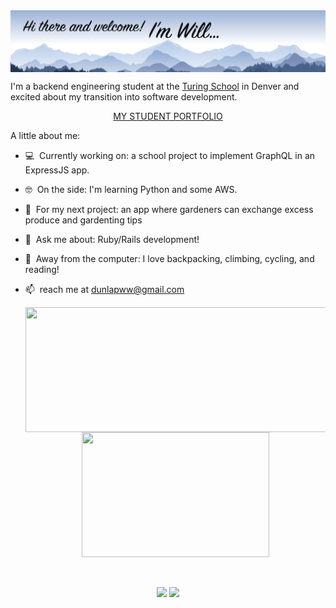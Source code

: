 <img align="center" src="https://github.com/dunlapww/dunlapww/blob/main/icons/small_will_mtn.png" width="1000"/>

I'm a backend engineering student at the [Turing School](https://turing.io/) in Denver and excited about my transition into software development.  

<div align="center">
<a href="https://alumni.turing.io/alumni/will-dunlap">MY STUDENT PORTFOLIO</a>
</div>


A little about me:
- 💻 &nbsp;Currently working on: a school project to implement GraphQL in an ExpressJS app.
- 🤓  &nbsp;On the side: I'm learning Python and some AWS.
- 🤔  &nbsp;For my next project: an app where gardeners can exchange excess produce and gardenting tips
- 💬  &nbsp;Ask me about: Ruby/Rails development!
- 🧗  &nbsp;Away from the computer: I love backpacking, climbing, cycling, and reading!
- 📫  &nbsp;reach me at dunlapww@gmail.com

  
  <div align="center">
    <a href="https://github.com/dunlapww/github-readme-stats">
      <img align="center" src="https://github-readme-stats.vercel.app/api?username=dunlapww&show_icons=true&theme=prussian" height="200" width="500"/>
    </a>
    <a href="https://github.com/dunlapww/github-readme-stats">
      <img align="center" src="https://github-readme-stats.vercel.app/api/top-langs/?username=dunlapww&theme=prussian" height="200" width="300"/>
    </a>
  </div>
  <br>
  <br>

<p id="socialIcons" align="center">
    <a href="https://www.linkedin.com/in/willwdunlap/" alt="LinkedIn">
        <img src="https://img.shields.io/badge/-LinkedIn-blue?style=flat-square&logo=linkedin" /></a>
    <a href="https://www.codewars.com/users/dunlapww" alt="Codewars">
        <img src="https://www.codewars.com/users/dunlapww/badges/micro" /></a> 
</p>

